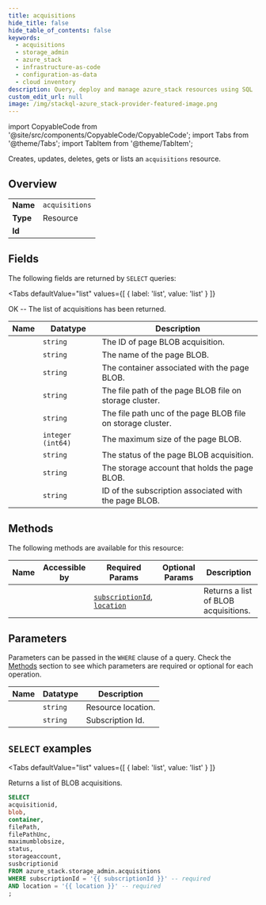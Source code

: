```yaml
--- 
title: acquisitions
hide_title: false
hide_table_of_contents: false
keywords:
  - acquisitions
  - storage_admin
  - azure_stack
  - infrastructure-as-code
  - configuration-as-data
  - cloud inventory
description: Query, deploy and manage azure_stack resources using SQL
custom_edit_url: null
image: /img/stackql-azure_stack-provider-featured-image.png
---
```


import CopyableCode from '@site/src/components/CopyableCode/CopyableCode';
import Tabs from '@theme/Tabs';
import TabItem from '@theme/TabItem';

Creates, updates, deletes, gets or lists an <code>acquisitions</code> resource.

## Overview
<table><tbody>
<tr><td><b>Name</b></td><td><code>acquisitions</code></td></tr>
<tr><td><b>Type</b></td><td>Resource</td></tr>
<tr><td><b>Id</b></td><td><CopyableCode code="azure_stack.storage_admin.acquisitions" /></td></tr>
</tbody></table>

## Fields

The following fields are returned by `SELECT` queries:

<Tabs
    defaultValue="list"
    values={[
        { label: 'list', value: 'list' }
    ]}
>
<TabItem value="list">

OK -- The list of acquisitions has been returned.

<table>
<thead>
    <tr>
    <th>Name</th>
    <th>Datatype</th>
    <th>Description</th>
    </tr>
</thead>
<tbody>
<tr>
    <td><CopyableCode code="acquisitionid" /></td>
    <td><code>string</code></td>
    <td>The ID of page BLOB acquisition.</td>
</tr>
<tr>
    <td><CopyableCode code="blob" /></td>
    <td><code>string</code></td>
    <td>The name of the page BLOB.</td>
</tr>
<tr>
    <td><CopyableCode code="container" /></td>
    <td><code>string</code></td>
    <td>The container associated with the page BLOB.</td>
</tr>
<tr>
    <td><CopyableCode code="filePath" /></td>
    <td><code>string</code></td>
    <td>The file path of the page BLOB file on storage cluster.</td>
</tr>
<tr>
    <td><CopyableCode code="filePathUnc" /></td>
    <td><code>string</code></td>
    <td>The file path unc of the page BLOB file on storage cluster.</td>
</tr>
<tr>
    <td><CopyableCode code="maximumblobsize" /></td>
    <td><code>integer (int64)</code></td>
    <td>The maximum size of the page BLOB.</td>
</tr>
<tr>
    <td><CopyableCode code="status" /></td>
    <td><code>string</code></td>
    <td>The status of the page BLOB acquisition.</td>
</tr>
<tr>
    <td><CopyableCode code="storageaccount" /></td>
    <td><code>string</code></td>
    <td>The storage account that holds the page BLOB.</td>
</tr>
<tr>
    <td><CopyableCode code="susbcriptionid" /></td>
    <td><code>string</code></td>
    <td>ID of the subscription associated with the page BLOB.</td>
</tr>
</tbody>
</table>
</TabItem>
</Tabs>

## Methods

The following methods are available for this resource:

<table>
<thead>
    <tr>
    <th>Name</th>
    <th>Accessible by</th>
    <th>Required Params</th>
    <th>Optional Params</th>
    <th>Description</th>
    </tr>
</thead>
<tbody>
<tr>
    <td><a href="#list"><CopyableCode code="list" /></a></td>
    <td><CopyableCode code="select" /></td>
    <td><a href="#parameter-subscriptionId"><code>subscriptionId</code></a>, <a href="#parameter-location"><code>location</code></a></td>
    <td></td>
    <td>Returns a list of BLOB acquisitions.</td>
</tr>
</tbody>
</table>

## Parameters

Parameters can be passed in the `WHERE` clause of a query. Check the [Methods](#methods) section to see which parameters are required or optional for each operation.

<table>
<thead>
    <tr>
    <th>Name</th>
    <th>Datatype</th>
    <th>Description</th>
    </tr>
</thead>
<tbody>
<tr id="parameter-location">
    <td><CopyableCode code="location" /></td>
    <td><code>string</code></td>
    <td>Resource location.</td>
</tr>
<tr id="parameter-subscriptionId">
    <td><CopyableCode code="subscriptionId" /></td>
    <td><code>string</code></td>
    <td>Subscription Id.</td>
</tr>
</tbody>
</table>

## `SELECT` examples

<Tabs
    defaultValue="list"
    values={[
        { label: 'list', value: 'list' }
    ]}
>
<TabItem value="list">

Returns a list of BLOB acquisitions.

```sql
SELECT
acquisitionid,
blob,
container,
filePath,
filePathUnc,
maximumblobsize,
status,
storageaccount,
susbcriptionid
FROM azure_stack.storage_admin.acquisitions
WHERE subscriptionId = '{{ subscriptionId }}' -- required
AND location = '{{ location }}' -- required
;
```
</TabItem>
</Tabs>
